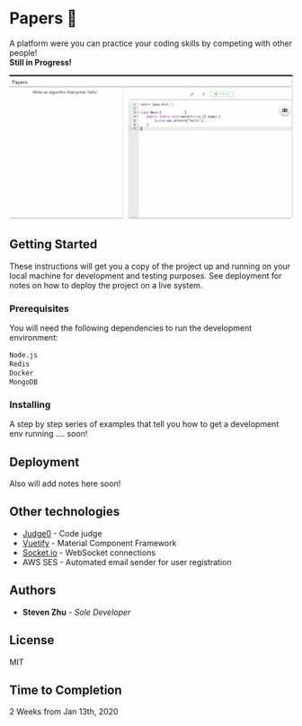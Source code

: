 # Papers :page_facing_up:

A platform were you can practice your coding skills by competing with other people! <br />
**Still in Progress!**

![](images/PapersDemo.gif)

## Getting Started

These instructions will get you a copy of the project up and running on your local machine for development and testing purposes. See deployment for notes on how to deploy the project on a live system.

### Prerequisites

You will need the following dependencies to run the development environment:

```
Node.js
Redis
Docker
MongoDB
```

### Installing

A step by step series of examples that tell you how to get a development env running .... soon!


## Deployment

Also will add notes here soon!

## Other technologies

* [Judge0](https://github.com/judge0/api) - Code judge
* [Vuetify](https://vuetifyjs.com/en/) - Material Component Framework
* [Socket.io](https://socket.io/) - WebSocket connections
* AWS SES - Automated email sender for user registration

## Authors

* **Steven Zhu** - *Sole Developer*


## License

MIT

## Time to Completion

2 Weeks from Jan 13th, 2020
